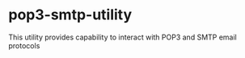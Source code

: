 # pop3-smtp-utility
This utility provides capability to interact with POP3 and SMTP email protocols

